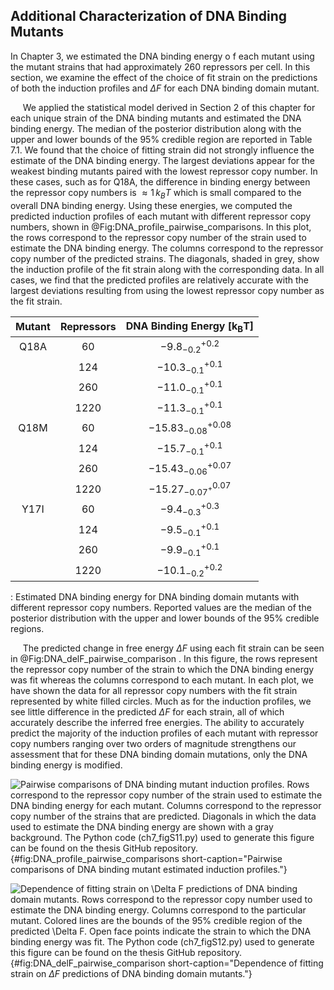 ## Additional Characterization of DNA Binding Mutants 
In Chapter 3, we estimated the DNA binding energy o f each mutant
using the mutant strains that had approximately 260 repressors per cell.
In this section, we examine the effect of the choice of fit strain on
the predictions of both the induction profiles and $\Delta F$ for each
DNA binding domain mutant.

&nbsp;&nbsp;&nbsp;&nbsp;&nbsp;We applied the statistical model derived in
Section 2 of this chapter for each unique strain of the DNA binding
mutants and estimated the DNA binding energy. The median of the
posterior distribution along with the upper and lower bounds of the 95%
credible region are reported in Table 7.1. We found that the choice of fitting strain
did not strongly influence the estimate of the DNA binding energy. The
largest deviations appear for the weakest binding mutants paired with
the lowest repressor copy number. In these cases, such as for Q18A, the
difference in binding energy between the repressor copy numbers is
$\approx 1\, k_BT$ which is small compared to the overall DNA binding
energy. Using these energies, we computed the predicted induction
profiles of each mutant with different repressor copy numbers, shown in
@Fig:DNA_profile_pairwise_comparisons. In this plot, the
rows correspond to the repressor copy number of the strain used to
estimate the DNA binding energy. The columns correspond to the repressor
copy number of the predicted strains. The diagonals, shaded in grey,
show the induction profile of the fit strain along with the
corresponding data. In all cases, we find that the predicted profiles
are relatively accurate with the largest deviations resulting from using
the lowest repressor copy number as the fit strain.

|**Mutant**| **Repressors** | **DNA Binding Energy** [$\mathbf{k_BT}$] |
|:--:| :--:| :--:|
| Q18A | 60 | $-9.8_{-0.2}^{+0.2}$ |
| | 124|  $-10.3_{-0.1}^{+0.1}$ |
| | 260| $-11.0_{-0.1}^{+0.1}$ |
| | 1220| $-11.3_{-0.1}^{+0.1}$ |
| Q18M | 60 | $-15.83^{+0.08}_{-0.08}$ | 
| | 124| $-15.7_{-0.1}^{+0.1}$|   
| | 260 | $-15.43_{-0.06}^{+0.07}$ | 
| | 1220 | $-15.27_{-0.07}^{_+0.07}$|
| Y17I| 60 | $-9.4_{-0.3}^{+0.3}$|
| | 124 | $-9.5_{-0.1}^{+0.1}$|
| | 260 | $-9.9_{-0.1}^{+0.1}$ |
| | 1220| $-10.1_{-0.2}^{+0.2}$ |                                
: Estimated DNA binding energy for DNA binding domain mutants with different
repressor copy numbers. Reported values are the median of the posterior
distribution with the upper and lower bounds of the 95\% credible regions.


&nbsp;&nbsp;&nbsp;&nbsp;&nbsp;The predicted change in free energy $\Delta F$
using each fit strain can be seen in @Fig:DNA_delF_pairwise_comparison . In
this figure, the rows represent the repressor copy number of the strain to
which the DNA binding energy was fit whereas the columns correspond to each
mutant. In each plot, we have shown the data for all repressor copy numbers
with the fit strain represented by white filled circles. Much as for the
induction profiles, we see little difference in the predicted $\Delta F$ for
each strain, all of which accurately describe the inferred free energies. The
ability to accurately predict the majority of the induction profiles of each
mutant with repressor copy numbers ranging over two orders of magnitude
strengthens our assessment that for these DNA binding domain mutations, only
the DNA binding energy is modified.

![**Pairwise comparisons of DNA binding mutant induction profiles.** Rows
correspond to the repressor copy number of the strain used to estimate
the DNA binding energy for each mutant. Columns correspond to the
repressor copy number of the strains that are predicted. Diagonals in
which the data used to estimate the DNA binding energy are shown with a
gray background. The [Python code (`ch7_figS11.py`)](https://github.com/gchure/phd/blob/master/src/chapter_07/code/ch7_figS11.py)
used to generate this figure can be found on the thesis [GitHub
repository](https://github.com/gchure/phd). ](ch7_figS11){#fig:DNA_profile_pairwise_comparisons
short-caption="Pairwise comparisons of DNA binding mutant estimated induction profiles."}

![**Dependence of fitting strain on $\Delta F$ predictions of DNA binding
domain mutants.** Rows correspond to the repressor copy number used to
estimate the DNA binding energy. Columns correspond to the particular
mutant. Colored lines are the bounds of the 95% credible region of the
predicted $\Delta F$. Open face points indicate the strain to which the
DNA binding energy was fit. The [Python code (`ch7_figS12.py`)](https://github.com/gchure/phd/blob/master/src/chapter_07/code/ch7_figS12.py)
used to generate this figure can be found on the thesis [GitHub
repository](https://github.com/gchure/phd).](ch7_figS12){#fig:DNA_delF_pairwise_comparison
short-caption="Dependence of fitting strain on $\Delta F$ predictions of DNA
binding domain mutants."}



